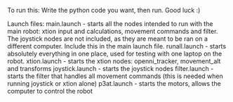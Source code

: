 To run this:
Write the python code you want, then run. Good luck :)

Launch files:
    main.launch - starts all the nodes intended to run with the main robot: xtion input and calculations, movement commands and filter. The joystick nodes are not included, as they are meant to be ran on a different computer. Include this in the main launch file.
    runall.launch - starts absolutely everything in one place, used for testing with one laptop on the robot.
    xtion.launch - starts the xtion nodes: openni_tracker, movement_alt and transforms
    joystick.launch - starts the joystick nodes
    filter.launch - starts the filter that handles all movement commands (this is needed when running joystick or xtion alone)
    p3at.launch - starts the motors, allows the computer to control the robot
